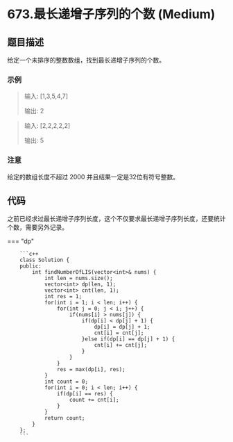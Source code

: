 # 673.最长递增子序列的个数 (Medium)

## 题目描述

给定一个未排序的整数数组，找到最长递增子序列的个数。

### 示例

> 输入: [1,3,5,4,7]
> 
> 输出: 2

> 输入: [2,2,2,2,2]
> 
> 输出: 5

### 注意

给定的数组长度不超过 2000 并且结果一定是32位有符号整数。

## 代码

之前已经求过最长递增子序列长度，这个不仅要求最长递增子序列长度，还要统计个数，需要另外记录。


=== "dp"

		```c++
		class Solution {
		public:
		    int findNumberOfLIS(vector<int>& nums) {
		        int len = nums.size();
		        vector<int> dp(len, 1);
		        vector<int> cnt(len, 1);
		        int res = 1;
		        for(int i = 1; i < len; i++) {
		            for(int j = 0; j < i; j++) {
		                if(nums[i] > nums[j]) {
		                    if(dp[i] < dp[j] + 1) {
		                        dp[i] = dp[j] + 1;
		                        cnt[i] = cnt[j];
		                    }else if(dp[i] == dp[j] + 1) {
		                        cnt[i] += cnt[j];
		                    }
		                }
		            }
		            res = max(dp[i], res);
		        }
		        int count = 0;
		        for(int i = 0; i < len; i++) {
		            if(dp[i] == res) {
		                count += cnt[i];
		            }
		        }
		        return count;
		    }
		};
		```